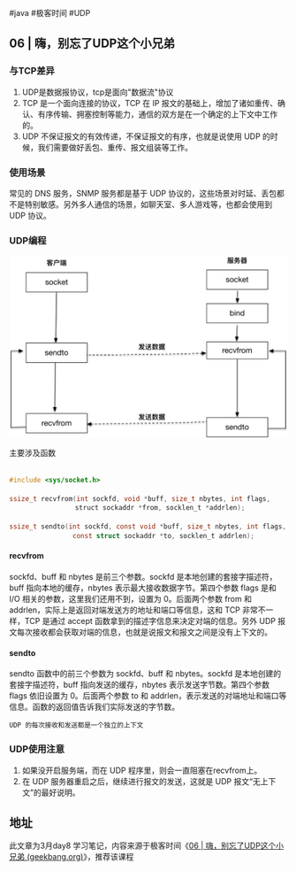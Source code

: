 #java #极客时间 #UDP

## 06 | 嗨，别忘了UDP这个小兄弟

### 与TCP差异

1. UDP是数据报协议，tcp是面向"数据流"协议
2. TCP 是一个面向连接的协议，TCP 在 IP 报文的基础上，增加了诸如重传、确认、有序传输、拥塞控制等能力，通信的双方是在一个确定的上下文中工作的。
3. UDP 不保证报文的有效传递，不保证报文的有序，也就是说使用 UDP 的时候，我们需要做好丢包、重传、报文组装等工作。

### 使用场景

常见的 DNS 服务，SNMP 服务都是基于 UDP 协议的，这些场景对时延、丢包都不是特别敏感。另外多人通信的场景，如聊天室、多人游戏等，也都会使用到 UDP 协议。

### UDP编程

![](attachment/Pasted%20image%2020230308220201.png)


主要涉及函数

```C

#include <sys/socket.h>

ssize_t recvfrom(int sockfd, void *buff, size_t nbytes, int flags, 
　　　　　　　　　　struct sockaddr *from, socklen_t *addrlen); 

ssize_t sendto(int sockfd, const void *buff, size_t nbytes, int flags,
                const struct sockaddr *to, socklen_t addrlen); 
```


#### recvfrom

sockfd、buff 和 nbytes 是前三个参数。sockfd 是本地创建的套接字描述符，buff 指向本地的缓存，nbytes 表示最大接收数据字节。第四个参数 flags 是和 I/O 相关的参数，这里我们还用不到，设置为 0。后面两个参数 from 和 addrlen，实际上是返回对端发送方的地址和端口等信息，这和 TCP 非常不一样，TCP 是通过 accept 函数拿到的描述字信息来决定对端的信息。另外 UDP 报文每次接收都会获取对端的信息，也就是说报文和报文之间是没有上下文的。

#### sendto

sendto 函数中的前三个参数为 sockfd、buff 和 nbytes。sockfd 是本地创建的套接字描述符，buff 指向发送的缓存，nbytes 表示发送字节数。第四个参数 flags 依旧设置为 0。后面两个参数 to 和 addrlen，表示发送的对端地址和端口等信息。函数的返回值告诉我们实际发送的字节数。

	UDP 的每次接收和发送都是一个独立的上下文

### UDP使用注意

1. 如果没开启服务端，而在 UDP 程序里，则会一直阻塞在recvfrom上。
2. 在 UDP 服务器重启之后，继续进行报文的发送，这就是 UDP 报文“无上下文”的最好说明。



## 地址

此文章为3月day8 学习笔记，内容来源于极客时间《[06 | 嗨，别忘了UDP这个小兄弟 (geekbang.org)](https://time.geekbang.org/column/article/118122)》，推荐该课程
